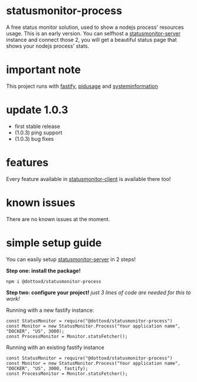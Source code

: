 # statusmonitor-process
A free status monitor solution, used to show a nodejs process' resources usage. This is an early version.
You can selfhost a [statusmonitor-server](https://github.com/DottoXD/statusmonitor-server) instance and connect those 2, you will get a beautiful status page that shows your nodejs process' stats.

# important note
This project runs with [fastify](https://npmjs.com/package/fastify), [pidusage](https://npmjs.com/package/pidusage) and [systeminformation](https://npmjs.com/package/systeminformation)

# update 1.0.3
+ first stable release
+ (1.0.3) ping support
+ (1.0.3) bug fixes

# features
Every feature available in [statusmonitor-client](https://github.com/DottoXD/statusmonitor-client) is available there too!

# known issues
There are no known issues at the moment.

# simple setup guide
You can easily setup [statusmonitor-server](https://github.com/DottoXD/statusmonitor-process) in 2 steps!

**Step one: install the package!**
```
npm i @dottoxd/statusmonitor-process
```

**Step two: configure your project!**
*just 3 lines of code are needed for this to work!*

Running with a new fastify instance:
```
const StatusMonitor = require("@dottoxd/statusmonitor-process")
const Monitor = new StatusMonitor.Process("Your application name", "DOCKER", "US", 3000);
const ProcessMonitor = Monitor.statsFetcher();
```

Running with an existing fastify instance
```
const StatusMonitor = require("@dottoxd/statusmonitor-process")
const Monitor = new StatusMonitor.Process("Your application name", "DOCKER", "US", 3000, fastify);
const ProcessMonitor = Monitor.statsFetcher();
```
